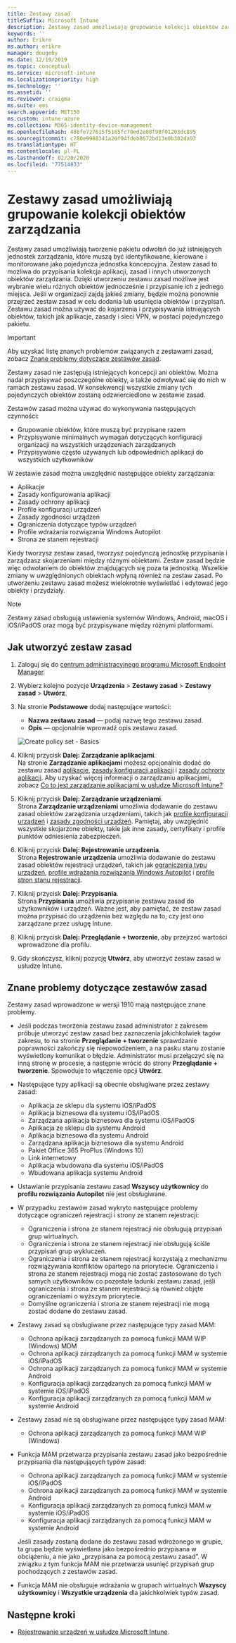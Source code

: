 ```yaml
---
title: Zestawy zasad
titleSuffix: Microsoft Intune
description: Zestawy zasad umożliwiają grupowanie kolekcji obiektów zarządzania w usłudze Microsoft Intune.
keywords: ''
author: Erikre
ms.author: erikre
manager: dougeby
ms.date: 12/19/2019
ms.topic: conceptual
ms.service: microsoft-intune
ms.localizationpriority: high
ms.technology: ''
ms.assetid: ''
ms.reviewer: craigma
ms.suite: ems
search.appverid: MET150
ms.custom: intune-azure
ms.collection: M365-identity-device-management
ms.openlocfilehash: 48bfe727615f5165fc70ed2e08f98f01203dc895
ms.sourcegitcommit: c780e9988341a20f94fdeb8672bd13e0b302da93
ms.translationtype: HT
ms.contentlocale: pl-PL
ms.lasthandoff: 02/20/2020
ms.locfileid: "77514833"
---
```

# <a name="use-policy-sets-to-group-collections-of-management-objects"></a>Zestawy zasad umożliwiają grupowanie kolekcji obiektów zarządzania

Zestawy zasad umożliwiają tworzenie pakietu odwołań do już istniejących jednostek zarządzania, które muszą być identyfikowane, kierowane i monitorowane jako pojedyncza jednostka koncepcyjna. Zestaw zasad to możliwa do przypisania kolekcja aplikacji, zasad i innych utworzonych obiektów zarządzania. Dzięki utworzeniu zestawu zasad możliwe jest wybranie wielu różnych obiektów jednocześnie i przypisanie ich z jednego miejsca. Jeśli w organizacji zajdą jakieś zmiany, będzie można ponownie przejrzeć zestaw zasad w celu dodania lub usunięcia obiektów i przypisań. Zestawu zasad można używać do kojarzenia i przypisywania istniejących obiektów, takich jak aplikacje, zasady i sieci VPN, w postaci pojedynczego pakietu. 

> [!IMPORTANT]
> Aby uzyskać listę znanych problemów związanych z zestawami zasad, zobacz [Znane problemy dotyczące zestawów zasad](~/fundamentals/policy-sets.md#policy-sets-known-issues).

Zestawy zasad nie zastępują istniejących koncepcji ani obiektów. Można nadal przypisywać poszczególne obiekty, a także odwoływać się do nich w ramach zestawu zasad. W konsekwencji wszystkie zmiany tych pojedynczych obiektów zostaną odzwierciedlone w zestawie zasad. 

Zestawów zasad można używać do wykonywania następujących czynności:

- Grupowanie obiektów, które muszą być przypisane razem
- Przypisywanie minimalnych wymagań dotyczących konfiguracji organizacji na wszystkich urządzeniach zarządzanych
- Przypisywanie często używanych lub odpowiednich aplikacji do wszystkich użytkowników

W zestawie zasad można uwzględnić następujące obiekty zarządzania:
- Aplikacje
- Zasady konfigurowania aplikacji
- Zasady ochrony aplikacji
- Profile konfiguracji urządzeń
- Zasady zgodności urządzeń
- Ograniczenia dotyczące typów urządzeń
- Profile wdrażania rozwiązania Windows Autopilot
- Strona ze stanem rejestracji

Kiedy tworzysz zestaw zasad, tworzysz pojedynczą jednostkę przypisania i zarządzasz skojarzeniami między różnymi obiektami. Zestaw zasad będzie więc odwołaniem do obiektów znajdujących się poza ta jednostką. Wszelkie zmiany w uwzględnionych obiektach wpłyną również na zestaw zasad. Po utworzeniu zestawu zasad możesz wielokrotnie wyświetlać i edytować jego obiekty i przydziały. 

> [!NOTE]
> Zestawy zasad obsługują ustawienia systemów Windows, Android, macOS i iOS/iPadOS oraz mogą być przypisywane między różnymi platformami.

## <a name="how-to-create-a-policy-set"></a>Jak utworzyć zestaw zasad

1. Zaloguj się do [centrum administracyjnego programu Microsoft Endpoint Manager](https://go.microsoft.com/fwlink/?linkid=2109431).
2. Wybierz kolejno pozycje **Urządzenia** > **Zestawy zasad** > **Zestawy zasad** > **Utwórz**.
3. Na stronie **Podstawowe** dodaj następujące wartości:
    - **Nazwa zestawu zasad**  — podaj nazwę tego zestawu zasad.
    - **Opis** — opcjonalnie wprowadź opis zestawu zasad.
   <p>
   <img alt="Create policy set - Basics" src="~/fundamentals/media/policy-sets/policy-sets-01.png">

4. Kliknij przycisk **Dalej: Zarządzanie aplikacjami**.<br>
   Na stronie **Zarządzanie aplikacjami** możesz opcjonalnie dodać do zestawu zasad [aplikacje](~/apps/apps-add.md), [zasady konfiguracji aplikacji](~/apps/app-configuration-policies-overview.md) i [zasady ochrony aplikacji](~/apps/app-protection-policy.md). Aby uzyskać więcej informacji o zarządzaniu aplikacjami, zobacz [Co to jest zarządzanie aplikacjami w usłudze Microsoft Intune?](~/apps/app-management.md) 
5. Kliknij przycisk **Dalej: Zarządzanie urządzeniami**.<br>
   Strona **Zarządzanie urządzeniami** umożliwia dodawanie do zestawu zasad obiektów zarządzania urządzeniami, takich jak [profile konfiguracji urządzeń](~/configuration/device-profiles.md) i [zasady zgodności urządzeń](~/protect/device-compliance-get-started.md). Pamiętaj, aby uwzględnić wszystkie skojarzone obiekty, takie jak inne zasady, certyfikaty i profile punktów odniesienia zabezpieczeń.
6. Kliknij przycisk **Dalej: Rejestrowanie urządzenia**.<br>
   Strona **Rejestrowanie urządzenia** umożliwia dodawanie do zestawu zasad obiektów rejestracji urządzeń, takich jak [ograniczenia typu urządzeń](~/enrollment/enrollment-restrictions-set.md), [profile wdrażania rozwiązania Windows Autopilot](~/enrollment/enrollment-autopilot.md) i [profile stron stanu rejestracji](~/enrollment/windows-enrollment-status.md).
7. Kliknij przycisk **Dalej: Przypisania**.<br>
   Strona **Przypisania** umożliwia przypisanie zestawu zasad do użytkowników i urządzeń. Ważne jest, aby pamiętać, że zestaw zasad można przypisać do urządzenia bez względu na to, czy jest ono zarządzane przez usługę Intune.
8. Kliknij przycisk **Dalej: Przeglądanie + tworzenie**, aby przejrzeć wartości wprowadzone dla profilu.
9. Gdy skończysz, kliknij pozycję **Utwórz**, aby utworzyć zestaw zasad w usłudze Intune. 

## <a name="policy-sets-known-issues"></a>Znane problemy dotyczące zestawów zasad

Zestawy zasad wprowadzone w wersji 1910 mają następujące znane problemy.

- Jeśli podczas tworzenia zestawu zasad administrator z zakresem próbuje utworzyć zestaw zasad bez zaznaczenia jakichkolwiek tagów zakresu, to na stronie **Przeglądanie + tworzenie** sprawdzanie poprawności zakończy się niepowodzeniem, a na pasku stanu zostanie wyświetlony komunikat o błędzie. Administrator musi przełączyć się na inną stronę w procesie, a następnie wrócić do strony **Przeglądanie + tworzenie**. Spowoduje to włączenie opcji **Utwórz**.  
 
- Następujące typy aplikacji są obecnie obsługiwane przez zestawy zasad:
    - Aplikacja ze sklepu dla systemu iOS/iPadOS
    - Aplikacja biznesowa dla systemu iOS/iPadOS
    - Zarządzana aplikacja biznesowa dla systemu iOS/iPadOS
    - Aplikacja ze sklepu dla systemu Android
    - Aplikacja biznesowa dla systemu Android
    - Zarządzana aplikacja biznesowa dla systemu Android
    - Pakiet Office 365 ProPlus (Windows 10)
    - Link internetowy
    - Aplikacja wbudowana dla systemu iOS/iPadOS
    - Wbudowana aplikacja systemu Android

- Ustawianie przypisania zestawu zasad **Wszyscy użytkownicy** do **profilu rozwiązania Autopilot** nie jest obsługiwane.

- W przypadku zestawów zasad wykryto następujące problemy dotyczące ograniczeń rejestracji i strony ze stanem rejestracji:
    - Ograniczenia i strona ze stanem rejestracji nie obsługują przypisań grup wirtualnych.
    - Ograniczenia i strona ze stanem rejestracji nie obsługują ściśle przypisań grup wykluczeń. 
    - Ograniczenia i strona ze stanem rejestracji korzystają z mechanizmu rozwiązywania konfliktów opartego na priorytecie. Ograniczenia i strona ze stanem rejestracji mogą nie zostać zastosowane do tych samych użytkowników co pozostałe ładunki zestawu zasad, jeśli ograniczenia i strona ze stanem rejestracji są również objęte ograniczeniami o wyższym priorytecie.
    - Domyślne ograniczenia i strona ze stanem rejestracji nie mogą zostać dodane do zestawu zasad.

- Zestawy zasad są obsługiwane przez następujące typy zasad MAM: 
    - Ochrona aplikacji zarządzanych za pomocą funkcji MAM WIP (Windows) MDM 
    - Ochrona aplikacji zarządzanych za pomocą funkcji MAM w systemie iOS/iPadOS
    - Ochrona aplikacji zarządzanych za pomocą funkcji MAM w systemie Android
    - Konfiguracja aplikacji zarządzanych za pomocą funkcji MAM w systemie iOS/iPadOS
    - Konfiguracja aplikacji zarządzanych za pomocą funkcji MAM w systemie Android

- Zestawy zasad nie są obsługiwane przez następujące typy zasad MAM: 
    - Ochrona aplikacji zarządzanych za pomocą funkcji MAM WIP (Windows)

- Funkcja MAM przetwarza przypisania zestawu zasad jako bezpośrednie przypisania dla następujących typów zasad:
    - Ochrona aplikacji zarządzanych za pomocą funkcji MAM w systemie iOS/iPadOS
    - Ochrona aplikacji zarządzanych za pomocą funkcji MAM w systemie Android
    - Konfiguracja aplikacji zarządzanych za pomocą funkcji MAM w systemie iOS/iPadOS
    - Konfiguracja aplikacji zarządzanych za pomocą funkcji MAM w systemie Android

    Jeśli zasady zostaną dodane do zestawu zasad wdrożonego w grupie, ta grupa będzie wyświetlana jako bezpośrednio przypisana w obciążeniu, a nie jako „przypisana za pomocą zestawu zasad”. W związku z tym funkcja MAM nie przetwarza usunięć przypisań grup pochodzących z zestawów zasad.

- Funkcja MAM nie obsługuje wdrażania w grupach wirtualnych **Wszyscy użytkownicy** i **Wszystkie urządzenia** dla jakichkolwiek typów zasad.

## <a name="next-steps"></a>Następne kroki

- [Rejestrowanie urządzeń w usłudze Microsoft Intune](~/enrollment/index.yml).